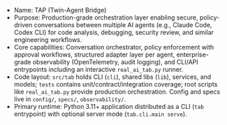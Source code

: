 - Name: TAP (Twin-Agent Bridge)
- Purpose: Production-grade orchestration layer enabling secure, policy-driven conversations between multiple AI agents (e.g., Claude Code, Codex CLI) for code analysis, debugging, security review, and similar engineering workflows.
- Core capabilities: Conversation orchestrator, policy enforcement with approval workflows, structured adapter layer per agent, enterprise-grade observability (OpenTelemetry, audit logging), and CLI/API entrypoints including an interactive `real_ai_tab.py` runner.
- Code layout: `src/tab` holds CLI (`cli`), shared libs (`lib`), services, and models; `tests` contains unit/contract/integration coverage; root scripts like `real_ai_tab.py` provide production orchestration. Config and specs live in `config/`, `specs/`, `observability/`.
- Primary runtime: Python 3.11+ application distributed as a CLI (`tab` entrypoint) with optional server mode (`tab.cli.main serve`).